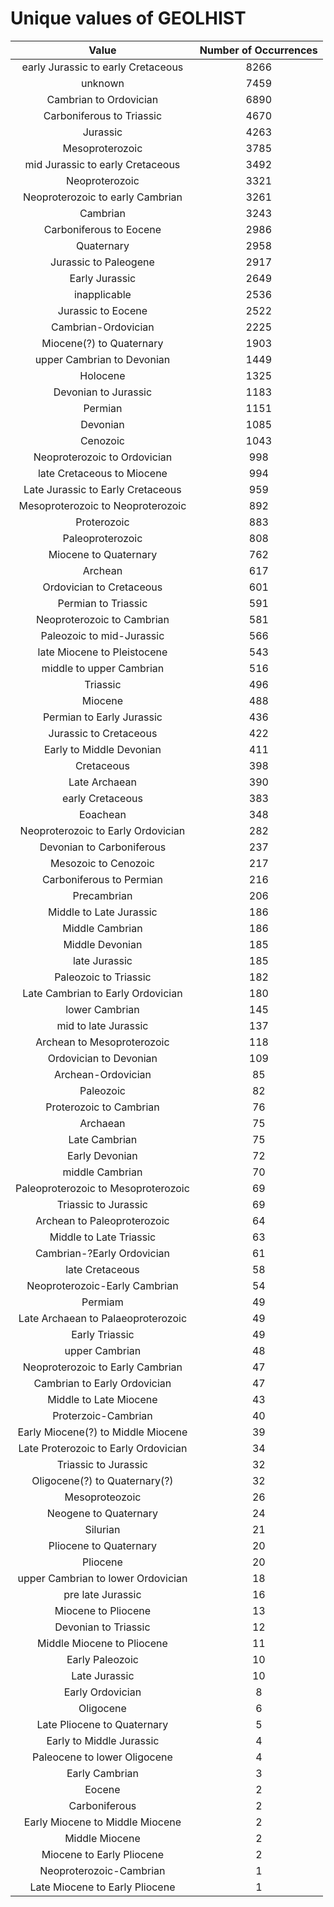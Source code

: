 
Unique values of GEOLHIST
=========================

|Value|Number of Occurrences|
| :---: | :---: |
|early Jurassic to early Cretaceous|8266|
|unknown|7459|
|Cambrian to Ordovician|6890|
|Carboniferous to Triassic|4670|
|Jurassic|4263|
|Mesoproterozoic|3785|
|mid Jurassic to early Cretaceous|3492|
|Neoproterozoic|3321|
|Neoproterozoic to early Cambrian|3261|
|Cambrian|3243|
|Carboniferous to Eocene|2986|
|Quaternary|2958|
|Jurassic to Paleogene|2917|
|Early Jurassic|2649|
|inapplicable|2536|
|Jurassic to Eocene|2522|
|Cambrian-Ordovician|2225|
|Miocene(?) to Quaternary|1903|
|upper Cambrian to Devonian|1449|
|Holocene|1325|
|Devonian to Jurassic|1183|
|Permian|1151|
|Devonian|1085|
|Cenozoic|1043|
|Neoproterozoic to Ordovician|998|
|late Cretaceous to Miocene|994|
|Late Jurassic to Early Cretaceous|959|
|Mesoproterozoic to Neoproterozoic|892|
|Proterozoic|883|
|Paleoproterozoic|808|
|Miocene to Quaternary|762|
|Archean|617|
|Ordovician to Cretaceous|601|
|Permian to Triassic|591|
|Neoproterozoic to Cambrian|581|
|Paleozoic to mid-Jurassic|566|
|late Miocene to Pleistocene|543|
|middle to upper Cambrian|516|
|Triassic|496|
|Miocene|488|
|Permian to Early Jurassic|436|
|Jurassic to Cretaceous|422|
|Early to Middle Devonian|411|
|Cretaceous|398|
|Late Archaean|390|
|early Cretaceous|383|
|Eoachean|348|
|Neoproterozoic to Early Ordovician|282|
|Devonian to Carboniferous|237|
|Mesozoic to Cenozoic|217|
|Carboniferous to Permian|216|
|Precambrian|206|
|Middle to Late Jurassic|186|
|Middle Cambrian|186|
|Middle Devonian|185|
|late Jurassic|185|
|Paleozoic to Triassic|182|
|Late Cambrian to Early Ordovician|180|
|lower Cambrian|145|
|mid to late Jurassic|137|
|Archean to Mesoproterozoic|118|
|Ordovician to Devonian|109|
|Archean-Ordovician|85|
|Paleozoic|82|
|Proterozoic to Cambrian|76|
|Archaean|75|
|Late Cambrian|75|
|Early Devonian|72|
|middle Cambrian|70|
|Paleoproterozoic to Mesoproterozoic|69|
|Triassic to Jurassic |69|
|Archean to Paleoproterozoic|64|
|Middle to Late Triassic|63|
|Cambrian-?Early Ordovician|61|
|late Cretaceous|58|
|Neoproterozoic-Early Cambrian|54|
|Permiam|49|
|Late Archaean to Palaeoproterozoic |49|
|Early Triassic|49|
|upper Cambrian|48|
|Neoproterozoic to Early Cambrian|47|
|Cambrian to Early Ordovician|47|
|Middle to Late Miocene|43|
|Proterzoic-Cambrian|40|
|Early Miocene(?) to Middle Miocene|39|
|Late Proterozoic to Early Ordovician|34|
|Triassic to Jurassic|32|
|Oligocene(?) to Quaternary(?)|32|
|Mesoproteozoic|26|
|Neogene to Quaternary|24|
|Silurian|21|
|Pliocene to Quaternary|20|
|Pliocene|20|
|upper Cambrian to lower Ordovician|18|
|pre late Jurassic|16|
|Miocene to Pliocene|13|
|Devonian to Triassic|12|
|Middle Miocene to Pliocene|11|
|Early Paleozoic|10|
|Late Jurassic|10|
|Early Ordovician|8|
|Oligocene|6|
|Late Pliocene to Quaternary|5|
|Early to Middle Jurassic|4|
|Paleocene to lower Oligocene|4|
|Early Cambrian|3|
|Eocene|2|
|Carboniferous|2|
|Early Miocene to Middle Miocene|2|
|Middle Miocene|2|
|Miocene to Early Pliocene|2|
|Neoproterozoic-Cambrian|1|
|Late Miocene to Early Pliocene|1|
